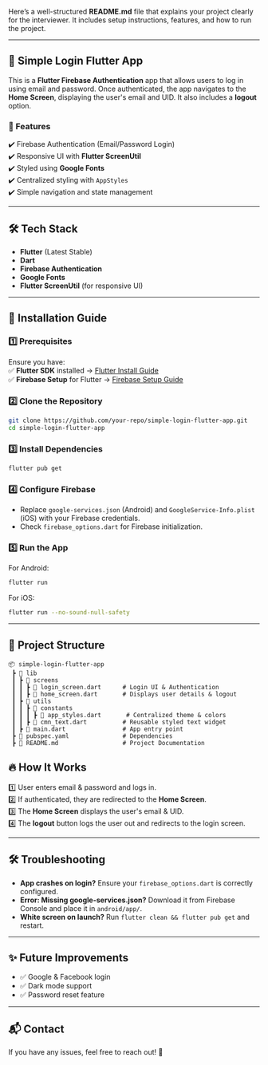 Here’s a well-structured **README.md** file that explains your project clearly for the interviewer. It includes setup instructions, features, and how to run the project.  

---

## 📝 Simple Login Flutter App

This is a **Flutter Firebase Authentication** app that allows users to log in using email and password. Once authenticated, the app navigates to the **Home Screen**, displaying the user's email and UID. It also includes a **logout** option.

### 📌 Features  
✔️ Firebase Authentication (Email/Password Login)  
✔️ Responsive UI with **Flutter ScreenUtil**  
✔️ Styled using **Google Fonts**  
✔️ Centralized styling with `AppStyles`  
✔️ Simple navigation and state management  

---

## 🛠️ Tech Stack  
- **Flutter** (Latest Stable)  
- **Dart**  
- **Firebase Authentication**  
- **Google Fonts**  
- **Flutter ScreenUtil** (for responsive UI)  

---

## 🚀 Installation Guide  

### 1️⃣ Prerequisites  
Ensure you have:  
✅ **Flutter SDK** installed → [Flutter Install Guide](https://flutter.dev/docs/get-started/install)  
✅ **Firebase Setup** for Flutter → [Firebase Setup Guide](https://firebase.google.com/docs/flutter/setup)  

### 2️⃣ Clone the Repository  
```sh
git clone https://github.com/your-repo/simple-login-flutter-app.git
cd simple-login-flutter-app
```

### 3️⃣ Install Dependencies  
```sh
flutter pub get
```

### 4️⃣ Configure Firebase  
- Replace `google-services.json` (Android) and `GoogleService-Info.plist` (iOS) with your Firebase credentials.  
- Check `firebase_options.dart` for Firebase initialization.

### 5️⃣ Run the App  
For Android:  
```sh
flutter run
```
For iOS:  
```sh
flutter run --no-sound-null-safety
```

---

## 📂 Project Structure  
```
📦 simple-login-flutter-app
 ┣ 📂 lib
 ┃ ┣ 📂 screens
 ┃ ┃ ┣ 📜 login_screen.dart      # Login UI & Authentication
 ┃ ┃ ┣ 📜 home_screen.dart       # Displays user details & logout
 ┃ ┣ 📂 utils
 ┃ ┃ ┣ 📂 constants
 ┃ ┃ ┃ ┣ 📜 app_styles.dart       # Centralized theme & colors
 ┃ ┃ ┣ 📜 cmn_text.dart          # Reusable styled text widget
 ┃ ┣ 📜 main.dart                # App entry point
 ┣ 📜 pubspec.yaml               # Dependencies
 ┣ 📜 README.md                  # Project Documentation
```

## 🔥 How It Works  
1️⃣ User enters email & password and logs in.  
2️⃣ If authenticated, they are redirected to the **Home Screen**.  
3️⃣ The **Home Screen** displays the user's email & UID.  
4️⃣ The **logout** button logs the user out and redirects to the login screen.

---

## 🛠️ Troubleshooting  
- **App crashes on login?** Ensure your `firebase_options.dart` is correctly configured.  
- **Error: Missing google-services.json?** Download it from Firebase Console and place it in `android/app/`.  
- **White screen on launch?** Run `flutter clean && flutter pub get` and restart.

---

## ✨ Future Improvements  
- ✅ Google & Facebook login  
- ✅ Dark mode support  
- ✅ Password reset feature  

---

## 📬 Contact  
If you have any issues, feel free to reach out! 🚀
